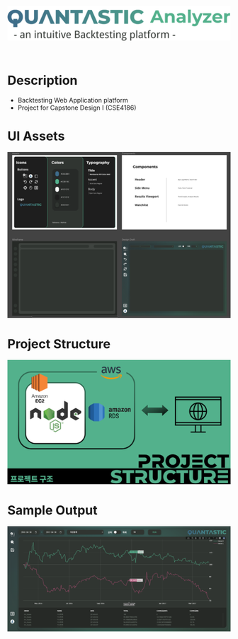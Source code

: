 
![Quantastic Logo](quantastic_assets/quantastic_analyzer_logo_2.png)

<br>

# Description
- Backtesting Web Application platform
- Project for Capstone Design I (CSE4186)



# UI Assets
![Quantastic UI Components](quantastic_assets/quantastic_figma_ui_components.png)



# Project Structure
![Quantastic Project Structure](quantastic_assets/quantastic_project_structure.png)



# Sample Output
![Quantastic Results](quantastic_assets/quantastic_results.png)
